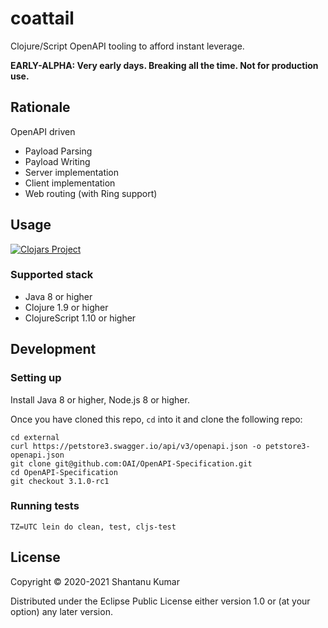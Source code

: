 # coattail

Clojure/Script OpenAPI tooling to afford instant leverage.

**EARLY-ALPHA: Very early days. Breaking all the time. Not for production use.**


## Rationale

OpenAPI driven

- Payload Parsing
- Payload Writing
- Server implementation
- Client implementation
- Web routing (with Ring support)


## Usage

[![Clojars Project](https://img.shields.io/clojars/v/coattail.svg)](https://clojars.org/coattail)

### Supported stack

- Java 8 or higher
- Clojure 1.9 or higher
- ClojureScript 1.10 or higher


## Development

### Setting up

Install Java 8 or higher, Node.js 8 or higher.

Once you have cloned this repo, `cd` into it and clone the following repo:

```shell
cd external
curl https://petstore3.swagger.io/api/v3/openapi.json -o petstore3-openapi.json
git clone git@github.com:OAI/OpenAPI-Specification.git
cd OpenAPI-Specification
git checkout 3.1.0-rc1
```

### Running tests

```shell
TZ=UTC lein do clean, test, cljs-test
```


## License

Copyright © 2020-2021 Shantanu Kumar

Distributed under the Eclipse Public License either version 1.0 or (at
your option) any later version.
